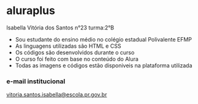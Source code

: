 # aluraplus
Isabella Vitória dos Santos n°23 turma:2°B

- Sou estudante do ensino médio no colégio estadual Polivalente EFMP
- As linguagens utilizadas são HTML e CSS
- Os códigos são desenvolvidos durante o curso
- O curso foi feito com base no conteúdo do Alura
- Todas as imagens e códigos estão disponiveis na plataforma utilizada
### e-mail institucional
vitoria.santos.isabella@escola.pr.gov.br
